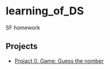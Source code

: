 # learning_of_DS
SF homework

## Projects

 * [Prpjact 0. Game: Guess the nomber](https://github.com/NameErrop/learning_of_DS/tree/main/projact_0)